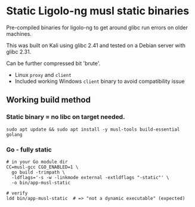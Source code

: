 # Static Ligolo-ng musl static binaries

Pre-compiled binaries for ligolo-ng to get around glibc run errors on older machines.

This was built on Kali using glibc 2.41 and tested on a Debian server with glibc 2.31.

Can be further compressed bit 'brute'.

- Linux `proxy` and `client`
- Included working Windows `client` binary to avoid compatibility issue

## Working build method

### Static binary = no libc on target needed.

```text-x-sh
sudo apt update && sudo apt install -y musl-tools build-essential golang
```

### Go - fully static

```text-x-sh
# in your Go module dir
CC=musl-gcc CGO_ENABLED=1 \
  go build -trimpath \
  -ldflags='-s -w -linkmode external -extldflags "-static"' \
  -o bin/app-musl-static

# verify
ldd bin/app-musl-static  # => "not a dynamic executable" (expected)
```
